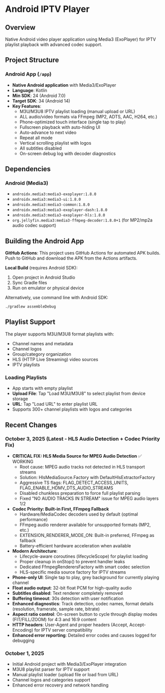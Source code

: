 # Android IPTV Player

## Overview
Native Android video player application using Media3 (ExoPlayer) for IPTV playlist playback with advanced codec support.

## Project Structure

### Android App (`/app`)
- **Native Android application** with Media3/ExoPlayer
- **Language**: Kotlin
- **Min SDK**: 24 (Android 7.0)
- **Target SDK**: 34 (Android 14)
- **Key Features**:
  - M3U/M3U8 IPTV playlist loading (manual upload or URL)
  - ALL audio/video formats via FFmpeg (MP2, ADTS, AAC, H264, etc.)
  - Phone-optimized touch interface (single tap to play)
  - Fullscreen playback with auto-hiding UI
  - Auto-advance to next video
  - Repeat all mode
  - Vertical scrolling playlist with logos
  - All subtitles disabled
  - On-screen debug log with decoder diagnostics

## Dependencies

### Android (Media3)
- `androidx.media3:media3-exoplayer:1.8.0`
- `androidx.media3:media3-ui:1.8.0`
- `androidx.media3:media3-common:1.8.0`
- `androidx.media3:media3-exoplayer-dash:1.8.0`
- `androidx.media3:media3-exoplayer-hls:1.8.0`
- `org.jellyfin.media3:media3-ffmpeg-decoder:1.8.0+1` (for MP2/mp2a audio codec support)

## Building the Android App

**GitHub Actions**: This project uses GitHub Actions for automated APK builds. Push to GitHub and download the APK from the Actions artifacts.

**Local Build** (requires Android SDK):
1. Open project in Android Studio
2. Sync Gradle files
3. Run on emulator or physical device

Alternatively, use command line with Android SDK:
```bash
./gradlew assembleDebug
```

## Playlist Support

The player supports M3U/M3U8 format playlists with:
- Channel names and metadata
- Channel logos
- Group/category organization
- HLS (HTTP Live Streaming) video sources
- IPTV playlists

### Loading Playlists
- App starts with empty playlist
- **Upload File**: Tap "Load M3U/M3U8" to select playlist from device storage
- **URL**: Tap "Load URL" to enter playlist URL
- Supports 300+ channel playlists with logos and categories

## Recent Changes

### October 3, 2025 (Latest - HLS Audio Detection + Codec Priority Fix)
- **CRITICAL FIX: HLS Media Source for MPEG Audio Detection** ✅ WORKING
  - Root cause: MPEG audio tracks not detected in HLS transport streams
  - Solution: HlsMediaSource.Factory with DefaultHlsExtractorFactory
  - Aggressive TS flags: FLAG_DETECT_ACCESS_UNITS, FLAG_ENABLE_HDMV_DTS_AUDIO_STREAMS
  - Disabled chunkless preparation to force full playlist parsing
  - Fixed "NO AUDIO TRACKS IN STREAM" issue for MPEG audio layers 1/2
- **Codec Priority: Built-in First, FFmpeg Fallback**
  - Hardware/MediaCodec decoders used by default (optimal performance)
  - FFmpeg audio renderer available for unsupported formats (MP2, etc.)
  - EXTENSION_RENDERER_MODE_ON: Built-in preferred, FFmpeg as fallback
  - Battery-efficient hardware acceleration when available
- **Modern Architecture**: 
  - Lifecycle-aware coroutines (lifecycleScope) for playlist loading
  - Proper cleanup in onStop() to prevent handler leaks
  - Dedicated FfmpegRenderersFactory with smart codec selection
  - HLS-specific media source factory for IPTV streams
- **Phone-only UI**: Single tap to play, grey background for currently playing channel
- **Float audio output**: 32-bit float PCM for high-quality audio
- **Subtitles disabled**: Text renderer completely removed
- **Buffering timeout**: 30s detection with user notification
- **Enhanced diagnostics**: Track detection, codec names, format details (resolution, framerate, sample rate, bitrate)
- **Aspect ratio control**: On-screen button to cycle through display modes (FIT/FILL/ZOOM) for 4:3 and 16:9 content
- **HTTP headers**: User-Agent and proper headers (Accept, Accept-Encoding) for IPTV server compatibility
- **Enhanced error reporting**: Detailed error codes and causes logged for debugging

### October 1, 2025
- Initial Android project with Media3/ExoPlayer integration
- M3U8 playlist parser for IPTV support
- Manual playlist loader (upload file or load from URL)
- Channel logos and categories support
- Enhanced error recovery and network handling
